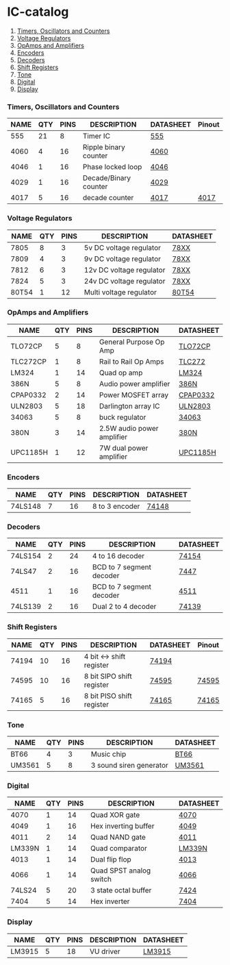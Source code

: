# IC-catalog

1. [Timers, Oscillators and Counters](#Timers)
2. [Voltage Regulators](#VoltageRegulators)
3. [OpAmps and Amplifiers](#Amplifiers)
4. [Encoders](#Encoders)
5. [Decoders](#Decoders)
6. [Shift Registers](#ShiftRegisters)
6. [Tone](#Tone)
7. [Digital](#Digital)
8. [Display](#Display)

### <a name="Timers"></a>Timers, Oscillators and Counters
NAME     | QTY | PINS| DESCRIPTION              | DATASHEET                   | Pinout      
---------|-----|-----|--------------------------|-----------------------------|---------------
555      | 21  | 8   | Timer IC                 | [555](555/datasheet.pdf)    | 
4060     | 4   | 16  | Ripple binary counter    | [4060](4060/datasheet.pdf)  | 
4046     | 1   | 16  | Phase locked loop        | [4046](4046/datasheet.pdf)  | 
4029     | 1   | 16  | Decade/Binary counter    | [4029](4029/datasheet.pdf)  | 
4017     | 5   | 16  | decade counter           | [4017](4017/datasheet.pdf)  | [4017](4017/pinout.txt)


### <a name="VoltageRegulators"></a>Voltage Regulators
NAME     | QTY | PINS| DESCRIPTION              | DATASHEET                         
---------|-----|-----|--------------------------|-----------------------------------
7805     | 8   | 3   | 5v DC voltage regulator  | [78XX](78XX/datasheet.pdf)        
7809     | 4   | 3   | 9v DC voltage regulator  | [78XX](78XX/datasheet.pdf)        
7812     | 6   | 3   | 12v DC voltage regulator | [78XX](78XX/datasheet.pdf)        
7824     | 5   | 3   | 24v DC voltage regulator | [78XX](78XX/datasheet.pdf)        
80T54    | 1   | 12  | Multi voltage regulator  | [80T54](80T54/datasheet.pdf)      

### <a name="Amplifiers"></a>OpAmps and Amplifiers
NAME     | QTY | PINS| DESCRIPTION              | DATASHEET                         
---------|-----|-----|--------------------------|-----------------------------------
TLO72CP  | 5   | 8   | General Purpose Op Amp   | [TLO72CP](TLO72CP/datasheet.pdf)  
TLC272CP | 1   | 8   | Rail to Rail Op Amps     | [TLC272](TLC272/datasheet.pdf)    
LM324    | 1   | 14  | Quad op amp              | [LM324](LM324/datasheet.pdf)
386N     | 5   | 8   | Audio power amplifier    | [386N](386N/datasheet.pdf)
CPAP0332 | 2   | 14  | Power MOSFET array       | [CPAP0332](CPAP0332/datasheet.pdf)
ULN2803  | 5   | 18  | Darlington array IC      | [ULN2803](ULN2803/datasheet.pdf)
34063    | 5   | 8   | buck regulator           | [34063](34063/datasheet.pdf)
380N     | 3   | 14  |2.5W audio power amplifier| [380N](380N/datasheet.pdf)
UPC1185H | 1   | 12  | 7W dual power amplifier  | [UPC1185H](UPC1185H/datasheet.pdf)

### <a name="Encoders"></a>Encoders
NAME     | QTY | PINS| DESCRIPTION              | DATASHEET                         
---------|-----|-----|--------------------------|-----------------------------------
74LS148  | 7   | 16  | 8 to 3 encoder           | [74148](74148/datasheet.pdf)      

### <a name="Decoders"></a>Decoders
NAME     | QTY | PINS| DESCRIPTION              | DATASHEET                         
---------|-----|-----|--------------------------|-----------------------------------
74LS154  | 2   | 24  | 4 to 16 decoder          | [74154](74154/datasheet.pdf)      
74LS47   | 2   | 16  | BCD to 7 segment decoder | [7447](7447/datasheet.pdf)        
4511 	 | 1   | 16  | BCD to 7 segment decoder | [4511](4511/datasheet.pdf)		
74LS139  | 2   | 16  | Dual 2 to 4 decoder      | [74139](74139/datasheet.pdf)      

### <a name="ShiftRegisters"></a>Shift Registers
NAME     | QTY | PINS| DESCRIPTION              | DATASHEET                        | Pinout    
---------|-----|-----|--------------------------|----------------------------------|------------------
74194    | 10  | 16  | 4 bit <-> shift register | [74194](74194/datasheet.pdf)     | 
74595    | 10  | 16  | 8 bit SIPO shift register| [74595](74595/datasheet.pdf)     | [74595](74595/pinout.txt)
74165    | 5   | 16  | 8 bit PISO shift register| [74165](74165/datasheet.pdf)     | [74165](74165/pinout.txt)

### <a name="Tone"></a>Tone
NAME     | QTY | PINS| DESCRIPTION              | DATASHEET                         
---------|-----|-----|--------------------------|-----------------------------------
BT66     | 4   | 3   | Music chip               | [BT66](BT66/datasheet.pdf) 
UM3561   | 5   | 8   | 3 sound siren generator  | [UM3561](3561/datasheet.pdf)     

### <a name="Digital"></a>Digital
NAME     | QTY | PINS| DESCRIPTION              | DATASHEET                         
---------|-----|-----|--------------------------|-----------------------------------
4070     | 1   | 14  | Quad XOR gate            | [4070](4070/datasheet.pdf)
4049     | 1   | 16  | Hex inverting buffer     | [4049](4049/datasheet.pdf)        
4011     | 2   | 14  | Quad NAND gate           | [4011](4011/datasheet.pdf)        
LM339N   | 1   | 14  | Quad comparator          | [LM339N](LM339N/datasheet.pdf)    
4013     | 1   | 14  | Dual flip flop           | [4013](4013/datasheet.pdf)
4066     | 1   | 14  | Quad SPST analog switch  | [4066](4066/datasheet.pdf)        
74LS24   | 5   | 20  | 3 state octal buffer     | [7424](7424/datasheet.pdf)
7404     | 5   | 14  | Hex inverter             | [7404](7404/datasheet.pdf)

### <a name="Display"></a>Display
NAME     | QTY | PINS| DESCRIPTION              | DATASHEET                         
---------|-----|-----|--------------------------|-----------------------------------
LM3915   | 5   | 18  | VU driver                | [LM3915](LM3915/datasheet.pdf)
